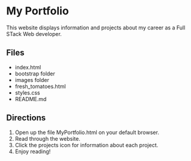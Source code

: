# My Portfolio

This website displays information and projects about my career as a Full STack Web developer.

## Files

* index.html
* bootstrap folder
* images folder
* fresh_tomatoes.html
* styles.css
* README.md


## Directions

1. Open up the file MyPortfolio.html on your default browser.
2. Read through the website.
3. Click the projects icon for information about each project.
4. Enjoy reading!

